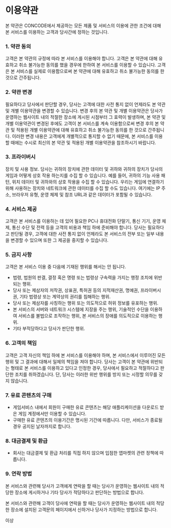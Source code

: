 # 이용약관
본 약관은 CONCODE에서 제공하는 모든 제품 및 서비스의 이용에 관한 조건에 대해 본 서비스를 이용하는 고객과 당사간에 정하는 것입니다.

### 1. 약관 동의
고객은 본 약관의 규정에 따라 본 서비스를 이용해야 합니다. 고객은 본 약관에 대해 유효하고 취소 불가능한 동의를 했을 경우에 한하여 본 서비스를 이용할 수 있습니다. 고객은 본 서비스를 실제로 이용함으로써 본 약관에 대해 유효하고 취소 불가능한 동의를 한 것으로 간주됩니다.

### 2. 약관 변경
필요하다고 당사에서 판단할 경우, 당사는 고객에 대한 사전 통지 없이 언제라도 본 약관 및 개별 이용약관을 변경할 수 있습니다. 변경 후의 본 약관 및 개별 이용약관은 당사가 운영하는 웹사이트 내의 적절한 장소에 게시된 시점부터 그 효력이 발생하며, 본 약관 및 개별 이용약관이 변경된 후에도 고객이 본 서비스를 계속 이용함으로써 변경 후의 본 약관 및 적용된 개별 이용약관에 대해 유효하고 취소 불가능한 동의를 한 것으로 간주됩니다. 이러한 변경 내용은 고객에게 개별적으로 통지할 수 없기 때문에, 본 서비스를 이용할 때에는 수시로 최신의 본 약관 및 적용된 개별 이용약관을 참조하시기 바랍니다.

### 3. 프라이버시
장치 및 사용 정보. 당사는 귀하의 장치에 관한 데이터 및 귀하와 귀하의 장치가 당사의 게임과 어떻게 상호 작용 하는지를 수집 할 수 있습니다. 예를 들어, 귀하의 기능 사용 패턴, 위치 데이터 및 귀하와의 상호 작용을 수집 할 수 있습니다. 우리는 게임에 연결하기 위해 사용하는 장치와 네트워크에 관한 데이터를 수집 할 수도 있습니다. 여기에는 IP 주소, 브라우저 유형, 운영 체제 및 참조 URL과 같은 데이터가 포함될 수 있습니다.

### 4. 서비스 제공
고객은 본 서비스를 이용하는 데 있어 필요한 PC나 휴대전화 단말기, 통신 기기, 운영 체제, 통신 수단 및 전력 등을 고객의 비용과 책임 하에 준비해야 합니다. 당사는 필요하다고 판단될 경우, 고객에 대한 사전 통지 없이 언제라도 본 서비스의 전부 또는 일부 내용을 변경할 수 있으며 또한 그 제공을 중지할 수 있습니다.

### 5. 금지 사항
고객은 본 서비스 이용 중 다음에 기재된 행위를 해서는 안 됩니다.

* 법령, 법원의 판결, 결정 혹은 명령 또는 법령상 구속력을 가지는 행정 조치에 위반되는 행위.
* 당사 또는 제삼자의 저작권, 상표권, 특허권 등의 지적재산권, 명예권, 프라이버시권, 기타 법령상 또는 계약상의 권리를 침해하는 행위.
* 당사 또는 제삼자를 사칭하는 행위 또는 의도적으로 허위 정보를 유포하는 행위.
* 본 서비스의 서버와 네트워크 시스템에 지장을 주는 행위, 기술적인 수단을 이용하여 서비스를 불법으로 조작하는 행위, 본 서비스의 장애를 의도적으로 이용하는 행위.
* 기타 부적당하다고 당사가 판단한 행위.

### 6. 고객의 책임
고객은 고객 자신의 책임 하에 본 서비스를 이용해야 하며, 본 서비스에서 이루어진 모든 행위 및 그 결과에 대해서 일체의 책임을 져야 합니다.
당사는 고객이 본 약관에 위반되는 형태로 본 서비스를 이용하고 있다고 인정한 경우, 당사에서 필요하고 적절하다고 판단한 조치를 취하겠습니다. 단, 당사는 이러한 위반 행위를 방지 또는 시정할 의무를 갖지 않습니다.

### 7. 유료 콘텐츠의 구매 
* 게임서비스 내에서 회원이 구매한 유료 콘텐츠는 해당 애플리케이션을 다운로드 받은 게임 계정에서만 이용할 수 있습니다.
* 구매한 유료 콘텐츠의 이용기간은 명시된 기간에 따릅니다. 다만, 서비스가 종료될 경우 공지된 날자까지로 합니다.

### 8. 대금결제 및 환급
* 회사는 대금결제 및 환급 처리를 직접 하지 않으며 입점한 앱마켓의 관련 정책에 따릅니다.

### 9. 연락 방법
본 서비스와 관련해 당사가 고객에게 연락을 할 때는 당사가 운영하는 웹사이트 내의 적당한 장소에 게시하거나 기타 당사가 적당하다고 판단하는 방법으로 합니다.

본 서비스와 관련해 고객이 당사에 연락을 할 때는 당사가 운영하는 웹사이트 내의 적당한 장소에 설치된 고객문의 페이지에서 신하거나 당사가 지정하는 방법으로 합니다.


이상